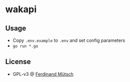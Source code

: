 # wakapi

## Usage
* Copy `.env.example` to `.env` and set config parameters
* `go run *.go`

## License
* GPL-v3 @ [Ferdinand Mütsch](https://muetsch.io)